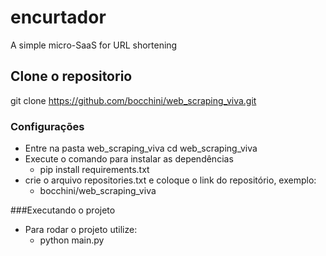 # encurtador

A simple micro-SaaS for URL shortening

## Clone o repositorio

git clone https://github.com/bocchini/web_scraping_viva.git

### Configurações

- Entre na pasta web_scraping_viva
  cd web_scraping_viva
- Execute o comando para instalar as dependências 
    - pip install requirements.txt 
- crie o arquivo repositories.txt e coloque o link do repositório,
  exemplo:
    - bocchini/web_scraping_viva

###Executando o projeto
- Para rodar o projeto utilize:
    - python main.py

